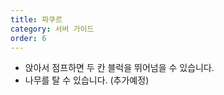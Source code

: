 ```yaml
---
title: 파쿠르
category: 서버 가이드
order: 6
---
```


* 앉아서 점프하면 두 칸 블럭을 뛰어넘을 수 있습니다.
* 나무를 탈 수 있습니다. (추가예정)